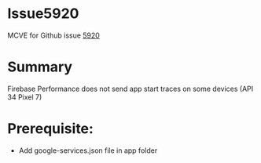 # Issue5920
MCVE for Github issue [5920](https://github.com/firebase/firebase-android-sdk/issues/5920)

# Summary
Firebase Performance does not send app start traces on some devices (API 34 Pixel 7)

# Prerequisite:
* Add google-services.json file in app folder
